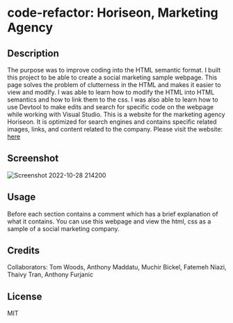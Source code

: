 # code-refactor: Horiseon, Marketing Agency

## Description

The purpose was to improve coding into the HTML semantic format. I built this project to be able to create a social marketing sample webpage. This page solves the problem of clutterness in the HTML and makes it easier to view and modify. I was able to learn how to modify the HTML into HTML semantics and how to link them to the css. I was also able to learn how to use Devtool to make edits and search for specific code on the webpage while working with Visual Studio.
This is a website for the marketing agency Horiseon. It is optimized for search engines and contains specific related images, links, and content related to the company. Please visit the website: [here](https://caltran117.github.io/code-refactor/)

## Screenshot
![Screenshot 2022-10-28 214200](https://user-images.githubusercontent.com/84696281/198757810-e29c6542-3573-44c0-aa65-6558ea073499.png)

## Usage

Before each section contains a comment which has a brief explanation of what it contains. You can use this webpage and view the html, css as a sample of a social marketing company.

## Credits

Collaborators: Tom Woods, Anthony Maddatu, Muchir Bickel, Fatemeh Niazi, Thaivy Tran, Anthony Furjanic

## License

MIT